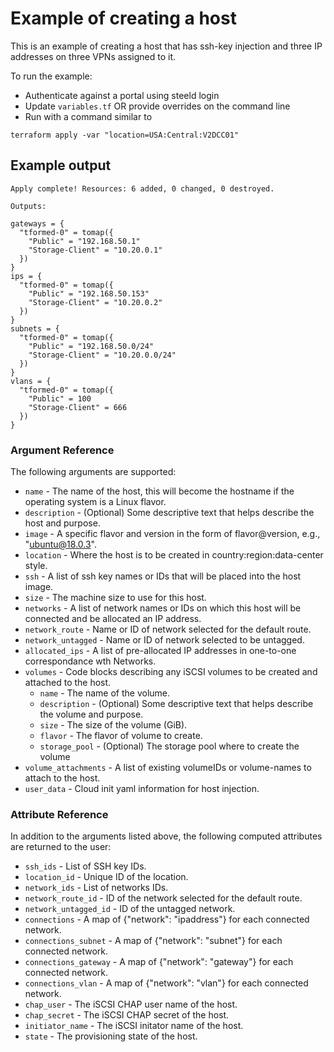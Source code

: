 <!-- Copyright 2020-2023 Hewlett Packard Enterprise Development LP -->
# Example of creating a host

This is an example of creating a host that has ssh-key injection and three IP addresses on three VPNs assigned to it.

To run the example:
* Authenticate against a portal using steeld login
* Update `variables.tf` OR provide overrides on the command line
* Run with a command similar to
```
terraform apply -var "location=USA:Central:V2DCC01"
```

## Example output

```
Apply complete! Resources: 6 added, 0 changed, 0 destroyed.

Outputs:

gateways = {
  "tformed-0" = tomap({
    "Public" = "192.168.50.1"
    "Storage-Client" = "10.20.0.1"
  })
}
ips = {
  "tformed-0" = tomap({
    "Public" = "192.168.50.153"
    "Storage-Client" = "10.20.0.2"
  })
}
subnets = {
  "tformed-0" = tomap({
    "Public" = "192.168.50.0/24"
    "Storage-Client" = "10.20.0.0/24"
  })
}
vlans = {
  "tformed-0" = tomap({
    "Public" = 100
    "Storage-Client" = 666
  })
}

```

### Argument Reference

The following arguments are supported:

- `name` - The name of the host, this will become the hostname if the operating system is a Linux flavor.
- `description` - (Optional) Some descriptive text that helps describe the host and purpose.
- `image` - A specific flavor and version in the form of flavor@version, e.g., "ubuntu@18.0.3".
- `location` - Where the host is to be created in country:region:data-center style.
- `ssh` - A list of ssh key names or IDs that will be placed into the host image.
- `size` - The machine size to use for this host.
- `networks` - A list of network names or IDs on which this host will be connected and be allocated an IP address.
- `network_route` - Name or ID of network selected for the default route.
- `network_untagged` - Name or ID of network selected to be untagged.
- `allocated_ips` - A list of pre-allocated IP addresses in one-to-one correspondance wth Networks.
- `volumes` - Code blocks describing any iSCSI volumes to be created and attached to the host.
  - `name` - The name of the volume.
  - `description` - (Optional) Some descriptive text that helps describe the volume and purpose.
  - `size` - The size of the volume (GiB).
  - `flavor` - The flavor of volume to create.
  - `storage_pool` - (Optional) The storage pool where to create the volume
- `volume_attachments` - A list of existing volumeIDs or volume-names to attach to the host.
- `user_data` - Cloud init yaml information for host injection.

### Attribute Reference

In addition to the arguments listed above, the following computed attributes are returned to the user:

- `ssh_ids` - List of SSH key IDs.
- `location_id` - Unique ID of the location.
- `network_ids` - List of networks IDs.
- `network_route_id` - ID of the network selected for the default route.
- `network_untagged_id` - ID of the untagged network.
- `connections` - A map of {"network": "ipaddress"} for each connected network.
- `connections_subnet` - A map of {"network": "subnet"} for each connected network.
- `connections_gateway` - A map of {"network": "gateway"} for each connected network.
- `connections_vlan` - A map of {"network": "vlan"} for each connected network.
- `chap_user` - The iSCSI CHAP user name of the host.
- `chap_secret` - The iSCSI CHAP secret of the host.
- `initiator_name` - The iSCSI initator name of the host.
- `state` - The provisioning state of the host.
